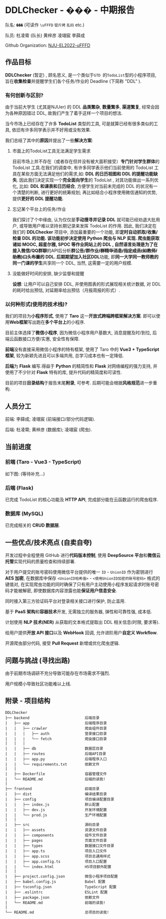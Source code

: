 # DDLChecker - ��� - 中期报告

队名: `���` (可读作 `\uFFFD` `锟斤拷`  `乱码` etc.) 

队员:  杜凌霄 (队长)  黄梓彦  凌翊宸  李薛成

Github Organization: [NJU-EL2022-uFFFD](https://github.com/NJU-EL2022-uFFFD)

## 作品目标

**DDLChecker** (暂定) , 顾名思义, 是一个类似于`GTD `的`TodoList`型的小程序项目, 旨在**收集检查**并提醒学生们各个任务/作业的 Deadline (下简称 "DDL" ).

### 有何创新与区别?

由于当前大学生 (尤其是NJUer) 的 DDL **品类繁杂**, **数量繁多**, **渠道繁复**, 经常会因为各种原因错过 DDL, 故我们产生了着手这样一个项目的想法. 

当今市场上已经存在了许多 **TodoList** 类型的工具, 可是就算已经有很多类似的工具, 依旧有许多同学表示并不好用或没有效果. 

我们总结了其中的**原因**并提出了一些**解决方案**: 

1. 市面上的TodoList工具无法满足学生需求

   目前市场上并不存在（或者存在但并没有被大面积接受）**专门针对学生群体**的 TodoList 工具.在我们的调查中, 有许多同学表示他们当前使用的 TodoList 工具在某些方面无法满足他们的需求,如: **DDL 的日历视图和 DDL 的提醒功能缺失**. 因此我们决定实现一个**完全面向学生**的 TodoList , 对其功能做出一系列优化, 比如: **DDL 和课表和日历结合**, 方便学生对当前未完成的 DDL 的状况有一个清楚的判断, 进行更好的统筹规划; 再比如结合小程序使用微信通知的优势, 提供**更好的 DDL 提醒功能**. 

2. 忘记某个平台上的任务/作业

   我们探讨了个中缘由, 认为仅仅是**手动搜寻并记录 DDL** 就可能已经劝退大批用户, 或导致用户难以坚持长期记录来发挥 TodoList 的作用. 因此, 我们决定在我们的 **DDLChecker** 项目中, 添加最重要的一个功能, 即**定时自动抓取/收集/检查 DDL **的功能. 该功能初步决定使用 **Python** 爬虫与 **NLP** 实现. 爬虫能获取诸如 **MOOC**, **超星尔雅**, **SPOC** 等作业网站上的 DDL , 自然语言处理是为了在接入**微信/QQ群聊**的API后分析**群公告/群作业~~/群精华消息/指定成员(如教师/助教)口头布置~~**的 DDL. 后期期望加入**社区DDL**功能, 即**同一大学同一教师教的同一门课的学生**共享同一个 DDL, 当然, 这需要一定的用户规模.

3. 没能做好时间的安排, 缺少监督和提醒

   **设想**: 让用户可以自己安排 DDL, 并使用图表的形式展现相关统计数据, 对 DDL 的耗时给出预估, 对延期率给出预估（月报周报的形式）.

### 以何种形式(使用的技术栈)?

我们的项目为**小程序形式**, 使用了 **Taro** 这一**开放式跨端跨框架解决方案**. 即可以使用**Web框架**写出跑在**多个平台上**的小程序. 

目前主体选择了**微信小程序**, 因为微信小程序用户基数大, 消息提醒及时/到位, 后端云函数接口方便/实惠, 安全性有保障. 

**前端**没有直接采用微信小程序的特有框架, 使用了 Taro 中的 **Vue3 + TypeScript 框架**,  较为新颖先进且可以多端共用, 总学习成本也有一定降低. 

**后端**为 **Flask** 编写.得益于 **Python** 的精简性和 **Flask** 对网络编程的强力支持, 并使用了不少针对 **Flask** 特有的库, 提升代码的精简度和可读性.

目前的项目**目录结构**于报告末尾**附录**, 可参考. 后期可能会根据**风格规范**进一步重构.

## 人员分工

前端: 李薛成; 凌翊宸 (前端接口/部分代码逻辑). 

后端: 杜凌霄; 黄梓彦 (数据库); 凌翊宸 (爬虫). 

## 当前进度

### 前端 (Taro - Vue3 - TypeScript)

如下图: (等待补充...)

### 后端 (Flask)

已完成 TodoList 的核心功能及 **HTTP API**, 完成部分能在云函数运行的爬虫程序.

### 数据库 (MySQL)

已完成相关的 **CRUD 数据层**. 

## 一些优点/技术亮点 (自卖自夸)

开发过程中全程使用 GitHub 进行**代码版本控制**, 使用 **DeepSource 平台**和**微信云托管**实现代码的质量检查和持续部署.

对于用户提交的账号密码使用微信平台提供的唯一 `ID` - `UnionID` 作为密钥进行 **AES 加密**, 在数据库中保存 `<UnionID哈希值>` - `<使用UnionID加密的账号密码>` 格式的键值对, 在实现爬虫功能的同时确保了只有用户主动使用小程序发起请求时账号密码才能被解密, 即使数据库内容泄露也能**保证用户信息安全**.

同时接入第三方验证码平台对登录相关接口进行保护, 防止滥用.

基于 **PaaS 架构**和**容器技术**开发, 无需独立的服务器, 弹性和可靠性强, 成本低.

计划使用 **NLP 技术(NER)** 从获取的文本格式提取出 DDL 相关信息(时限, 要求等).

给用户提供**开放 API 接口**以及 **WebHook** 回调, 允许进阶用户**自定义 Workflow**. 

开源爬虫部分代码, 接受 **Pull Request** 新增或优化爬虫逻辑.

## 问题与挑战 (寻找出路)

由于前期市场调研不充分导致可能存在市场需求不强烈. 

用户规模小导致社区功能难以上线. 

## 附录 - 项目结构

```
DDLChecker
├── backend                         后端目录
|   ├── app                         后端程序目录
|   |   ├── crawler                 爬虫组件目录
|   |   |   ├── auth                登录接口目录
|   |   |   └── fetch               爬虫接口目录
|   |   |
|   |   ├── db                      数据层目录
|   |   ├── routes                  后端API目录
|   |   ├── app.py                  后端程序入口
|   |   └── requirements.txt        依赖文件
|   |
|   ├── Dockerfile                  容器管理文件
|   └── README.md                   后端的读我!
|
├── frontend                        前端目录
|   ├── dist                        编译结果目录
|   ├── config                      项目编译配置目录
|   |   ├── index.js                默认配置
|   |   ├── dev.js                  开发环境配置
|   |   └── prod.js                 生产环境配置
|   |
|   ├── src                         源码目录
|   |   ├── assets                  资源文件目录
|   |   ├── components              组件文件目录
|   |   ├── pages                   页面文件目录
|   |   ├── types                   数据接口文件目录
|   |   ├── app.ts                  项目入口文件
|   |   ├── app.scss                项目总通用样式
|   |   ├── app.config.ts           项目入口配置
|   |   └── index.html              H5项目额外配置
|   | 
|   ├── project.config.json         微信小程序项目配置
|   ├── babel.config.js             Babel 配置
|   ├── tsconfig.json               TypeScript 配置
|   ├── .eslintrc                   ESLint 配置
|   ├── package.json                依赖文件
|   └── README.md                   前端的读我!
|
└── README.md                       总项目的读我!
```
